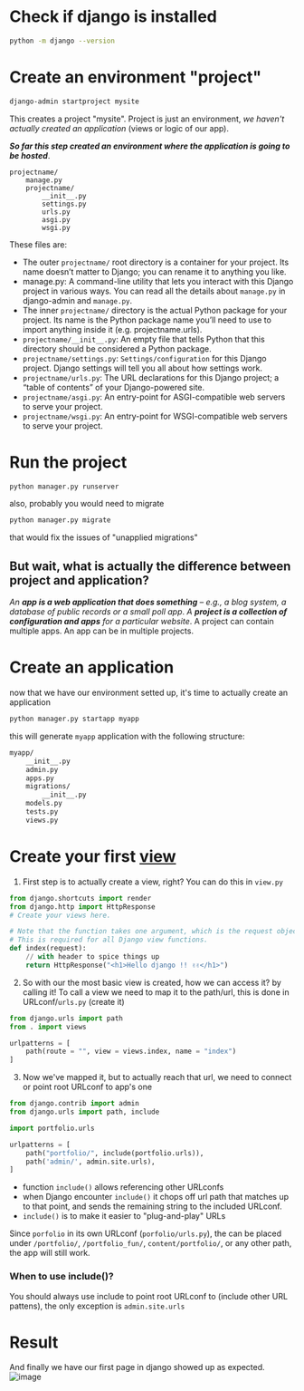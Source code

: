 # Check if django is installed
```bash
python -m django --version
```
# Create an environment "project"
```bash
django-admin startproject mysite
```
This creates a project "mysite".
Project is just an environment, _we haven't actually created an application_ (views or logic of our app).  

**_So far this step created an environment where the application is going to be hosted_**.

```
projectname/
    manage.py
    projectname/
        __init__.py
        settings.py
        urls.py
        asgi.py
        wsgi.py
```

These files are:

- The outer `projectname/` root directory is a container for your project. Its name doesn’t matter to Django; you can rename it to anything you like.
- manage.py: A command-line utility that lets you interact with this Django project in various ways. You can read all the details about `manage.py` in django-admin and `manage.py`.
- The inner `projectname/` directory is the actual Python package for your project. Its name is the Python package name you’ll need to use to import anything inside it (e.g. projectname.urls).
- `projectname/__init__.py`: An empty file that tells Python that this directory should be considered a Python package.
- `projectname/settings.py`: `Settings/configuration` for this Django project. Django settings will tell you all about how settings work.
- `projectname/urls.py`: The URL declarations for this Django project; a “table of contents” of your Django-powered site.
- `projectname/asgi.py`: An entry-point for ASGI-compatible web servers to serve your project.
- `projectname/wsgi.py`: An entry-point for WSGI-compatible web servers to serve your project.

# Run the project
```bash
python manager.py runserver
```
also, probably you would need to migrate
```bash
python manager.py migrate
```
that would fix the issues of "unapplied migrations"


## But wait, what is actually the difference between project and application?

_An **app is a web application that does something** – e.g., a blog system, a database of public records or a small poll app_. _A **project is a collection of configuration and apps** for a particular website_. A project can contain multiple apps. An app can be in multiple projects.  



# Create an application
now that we have our environment setted up, it's time to actually create an application
```bash
python manager.py startapp myapp
```

this will generate `myapp` application with the following structure:   
```bash
myapp/
    __init__.py
    admin.py
    apps.py
    migrations/
        __init__.py
    models.py
    tests.py
    views.py
```

# Create your first [view](https://github.com/KidPudel/python-starter-kit/blob/main/django/architecture.md)
1. First step is to actually create a view, right? You can do this in `view.py`
```python
from django.shortcuts import render
from django.http import HttpResponse
# Create your views here.

# Note that the function takes one argument, which is the request object. 
# This is required for all Django view functions.
def index(request):
    // with header to spice things up
    return HttpResponse("<h1>Hello django !! ✌️✌️</h1>")

```
2. So with our the most basic view is created, how we can access it? by calling it!
   To call a view we need to map it to the path/url, this is done in URLconf/`urls.py` (create it)
```python
from django.urls import path
from . import views

urlpatterns = [
    path(route = "", view = views.index, name = "index")
]
```

3. Now we've mapped it, but to actually reach that url, we need to connect or point root URLconf to app's one

```python
from django.contrib import admin
from django.urls import path, include

import portfolio.urls

urlpatterns = [
    path("portfolio/", include(portfolio.urls)),
    path('admin/', admin.site.urls),
]

```
- function `include()` allows referencing other URLconfs
- when Django encounter `include()` it chops off url path that matches up to that point, and sends the remaining string to the included URLconf.
- `include()` is to make it easier to "plug-and-play" URLs

Since `porfolio` in its own URLconf (`porfolio/urls.py`), the can be placed under `/portfolio/`, `/portfolio_fun/`, `content/portfolio/`, or any other path, the app will still work.

### When to use **include()**?
You should always use include to point root URLconf to (include other URL pattens), the only exception is `admin.site.urls`

# Result
And finally we have our first page in django showed up as expected.  
![image](https://user-images.githubusercontent.com/63263301/228608488-f9d46e8e-1b14-4be1-bdab-7851dc4190cc.png)
